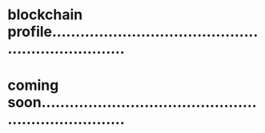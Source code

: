 # blockchain profile.....................................................................
# coming soon.......................................................................
